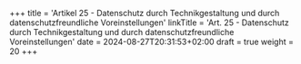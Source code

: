 +++
title = 'Artikel 25 - Datenschutz durch Technikgestaltung und durch datenschutzfreundliche Voreinstellungen'
linkTitle = 'Art. 25 - Datenschutz durch Technikgestaltung und durch datenschutzfreundliche Voreinstellungen'
date = 2024-08-27T20:31:53+02:00
draft = true
weight = 20
+++
